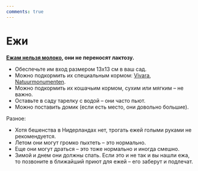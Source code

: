 ```yaml
---
comments: true
---
```


# Ежи

**[Ежам нельзя молоко](https://www.egelbescherming.nl/de-egel/egels-in-uw-tuin/), они не переносят лактозу.**

- Обеспечьте им вход размером 13х13 см в ваш сад.
- Можно подкормить их специальным кормом: [Vivara](https://www.vivara.nl/premium-egelvoer), [Natuurmonumenten](https://www.natuurmonumentenshop.nl/egelvoer-750-gram).
- Можно подкормить их кошачьим кормом, сухим или мягким – не важно.
- Оставьте в саду тарелку с водой – они часто пьют.
- Можно поставить домик (если есть место, они довольно большие).

Разное:

- Хотя бешенства в Нидерландах нет, трогать ежей голыми руками не рекомендуется.
- Летом они могут громко пыхтеть – это нормально.
- Еще они могут драться – это тоже нормально и иногда смешно.
- Зимой и днем они должны спать. Если это и не так и вы нашли ежа, то позвоните в ближайший приют для ежей – его заберут и подлечат.
